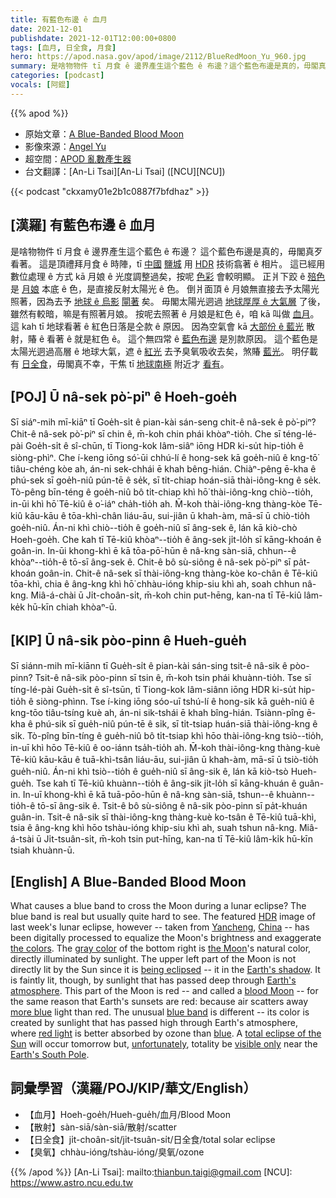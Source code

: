 ```yaml
---
title: 有藍色布邊 ê 血月
date: 2021-12-01
publishdate: 2021-12-01T12:00:00+0800
tags: [血月, 日全食, 月食]
hero: https://apod.nasa.gov/apod/image/2112/BlueRedMoon_Yu_960.jpg
summary: 是啥物物件 tī 月食 ê 邊界產生這个藍色 ê 布邊？這个藍色布邊是真的，毋閣真歹看著。
categories: [podcast]
vocals: [阿錕]
---
```


{{% apod %}}

- 原始文章：[A Blue-Banded Blood Moon](https://apod.nasa.gov/apod/ap211201.html)
- 影像來源：[Angel Yu](mailto:darkskyangelyu@gmail.com)
- 超空間：[APOD 亂數產生器](https://apod.nasa.gov/apod/random_apod.html)
- 台文翻譯：[An-Li Tsai][An-Li Tsai] ([NCU][NCU])

{{< podcast "ckxamy01e2b1c0887f7bfdhaz" >}}

## [漢羅] 有藍色布邊 ê 血月
是啥物物件 tī 月食 ê 邊界產生這个藍色 ê 布邊？
這个藍色布邊是真的，毋閣真歹看著。
這是頂禮拜月食 ê 時陣，tī [中國][China] [鹽城][Yancheng] 用 [HDR][HDR] 技術翕著 ê 相片。
這已經用數位處理 ê 方式 kā 月娘 ê 光度調整過矣，按呢 [色彩][the colors] 會較明顯。
正爿下跤 ê [殕色][gray color] 是 [月娘][the Moon] 本底 ê 色，是直接反射太陽光 ê 色。
倒爿面頂 ê 月娘無直接去予太陽光照著，因為去予 [地球 ê 烏影][Earth's shadow t] [閘著][being eclipsed t] 矣。
毋閣太陽光迵過 [地球厚厚 ê 大氣層][Earth's atmosphere] 了後，雖然有較暗，嘛是有照著月娘。
按呢去照著 ê 月娘是紅色 ê，咱 kā 叫做 [血月][blood Moon]。
這 kah tī 地球看著 ê 紅色日落是仝款 ê 原因。
因為空氣會 kā [大部份 ê 藍光][more blue] 散射，賰 ê 看著 ê 就是紅色 ê。
這个無四常 ê [藍色布邊][blue band] 是別款原因。
這个藍色是太陽光迵過高層 ê 地球大氣，遮 ê [紅光][red light] 去予臭氧吸收去矣，煞賰 [藍光][blue]。
明仔載有 [日全食][total eclipse of the Sun]，毋閣真不幸，干焦 tī [地球南極][Earth's South Pole] 附近才 [看有][visible only]。

## [POJ] Ū nâ-sek pò͘-piⁿ ê Hoeh-goe̍h
Sī siáⁿ-mih mī-kiāⁿ tī Goe̍h-si̍t ê pian-kài sán-seng chit-ê nâ-sek ê pò͘-piⁿ?
Chit-ê nâ-sek pò͘-piⁿ sī chin ê, m̄-koh chin phái khòaⁿ-tio̍h.
Che sī téng-lé-pài Goe̍h-si̍t ê sî-chūn, tī Tiong-kok Iâm-siâⁿ iōng HDR ki-su̍t hip-tio̍h ê siòng-phìⁿ.
Che í-keng iōng só͘-ūi chhú-lí ê hong-sek kā goe̍h-niû ê kng-tō͘ tiâu-chéng kòe ah, án-ni sek-chhái ē khah bêng-hián.
Chiàⁿ-pêng ē-kha ê phú-sek sī goe̍h-niû pún-tē ê se̍k, sī ti̍t-chiap hoán-siā thài-iông-kng ê se̍k.
Tò-pêng bīn-téng ê goe̍h-niû bô ti̍t-chiap khì hō͘ thài-iông-kng chiò--tio̍h, in-ūi khì hō͘ Tē-kiû ê o͘-iáⁿ cha̍h-tio̍h ah.
M̄-koh thài-iông-kng thàng-kòe Tē-kiû kāu-kāu ê tōa-khì-chân liáu-āu, sui-jiân ū khah-àm, mā-sī ū chiò-tio̍h goe̍h-niû.
Án-ni khì chiò--tio̍h ê goe̍h-niû sī âng-sek ê, lán kā kiò-chò Hoeh-goe̍h.
Che kah tī Tē-kiû khòaⁿ--tio̍h ê âng-sek ji̍t-lo̍h sī kāng-khoán ê goân-in.
In-ūi khong-khì ē kā tōa-pō͘-hūn ê nâ-kng sàn-siā, chhun--ê khòaⁿ--tio̍h-ê tō-sī âng-sek ê.
Chit-ê bô sù-siông ê nâ-sek pò͘-piⁿ sī pa̍t-khoán goân-in.
Chit-ê nâ-sek sī thài-iông-kng thàng-kòe ko-chân ê Tē-kiû tōa-khì, chia ê âng-kng khì hō͘ chhàu-ióng khip-siu khì ah, soah chhun nâ-kng.
Miâ-á-chài ū Ji̍t-choân-si̍t, m̄-koh chin put-hēng, kan-na tī Tē-kiû lâm-ke̍k hū-kīn chiah khòaⁿ-ū.

## [KIP] Ū nâ-sik pòo-pinn ê Hueh-gue̍h
Sī siánn-mih mī-kiānn tī Gue̍h-si̍t ê pian-kài sán-sing tsit-ê nâ-sik ê pòo-pinn?
Tsit-ê nâ-sik pòo-pinn sī tsin ê, m̄-koh tsin phái khuànn-tio̍h.
Tse sī tíng-lé-pài Gue̍h-si̍t ê sî-tsūn, tī Tiong-kok Iâm-siânn iōng HDR ki-su̍t hip-tio̍h ê siòng-phìnn.
Tse í-king iōng sóo-uī tshú-lí ê hong-sik kā gue̍h-niû ê kng-tōo tiâu-tsíng kuè ah, án-ni sik-tshái ē khah bîng-hián.
Tsiànn-pîng ē-kha ê phú-sik sī gue̍h-niû pún-tē ê si̍k, sī ti̍t-tsiap huán-siā thài-iông-kng ê si̍k.
Tò-pîng bīn-tíng ê gue̍h-niû bô ti̍t-tsiap khì hōo thài-iông-kng tsiò--tio̍h, in-uī khì hōo Tē-kiû ê oo-iánn tsa̍h-tio̍h ah.
M̄-koh thài-iông-kng thàng-kuè Tē-kiû kāu-kāu ê tuā-khì-tsân liáu-āu, sui-jiân ū khah-àm, mā-sī ū tsiò-tio̍h gue̍h-niû.
Án-ni khì tsiò--tio̍h ê gue̍h-niû sī âng-sik ê, lán kā kiò-tsò Hueh-gue̍h.
Tse kah tī Tē-kiû khuànn--tio̍h ê âng-sik ji̍t-lo̍h sī kāng-khuán ê guân-in.
In-uī khong-khì ē kā tuā-pōo-hūn ê nâ-kng sàn-siā, tshun--ê khuànn--tio̍h-ê tō-sī âng-sik ê.
Tsit-ê bô sù-siông ê nâ-sik pòo-pinn sī pa̍t-khuán guân-in.
Tsit-ê nâ-sik sī thài-iông-kng thàng-kuè ko-tsân ê Tē-kiû tuā-khì, tsia ê âng-kng khì hōo tshàu-ióng khip-siu khì ah, suah tshun nâ-kng.
Miâ-á-tsài ū Ji̍t-tsuân-si̍t, m̄-koh tsin put-hīng, kan-na tī Tē-kiû lâm-ki̍k hū-kīn tsiah khuànn-ū.

## [English] A Blue-Banded Blood Moon
What causes a blue band to cross the Moon during a lunar eclipse?
The blue band is real but usually quite hard to see.
The featured [HDR][HDR] image of last week's lunar eclipse, however -- taken from [Yancheng][Yancheng], [China][China] -- has been digitally processed to equalize the Moon's brightness and exaggerate [the colors][the colors].
The [gray color][gray color] of the bottom right is [the Moon][the Moon]'s natural color, directly illuminated by sunlight.
The upper left part of the Moon is not directly lit by the Sun since it is [being eclipsed][being eclipsed e] -- it in the [Earth's shadow][Earth's shadow e].
It is faintly lit, though, by sunlight that has passed deep through [Earth's atmosphere][Earth's atmosphere].
This part of the Moon is red -- and called a [blood Moon][blood Moon] -- for the same reason that Earth's sunsets are red: because air scatters away [more blue][more blue] light than red.
The unusual [blue band][blue band] is different -- its color is created by sunlight that has passed high through Earth's atmosphere, where [red light][red light] is better absorbed by ozone than [blue][blue].
A [total eclipse of the Sun][total eclipse of the Sun] will occur tomorrow but, [unfortunately][unfortunately], totality be [visible only][visible only] near the [Earth's South Pole][Earth's South Pole].

## 詞彙學習（漢羅/POJ/KIP/華文/English）
- 【血月】Hoeh-goe̍h/Hueh-gue̍h/血月/Blood Moon
- 【散射】sàn-siā/sàn-siā/散射/scatter
- 【日全食】ji̍t-choân-si̍t/ji̍t-tsuân-si̍t/日全食/total solar eclipse
- 【臭氧】chhàu-ióng/tshàu-ióng/臭氧/ozone


{{% /apod %}}
[An-Li Tsai]: mailto:thianbun.taigi@gmail.com
[NCU]: https://www.astro.ncu.edu.tw


[HDR]:https://en.wikipedia.org/wiki/High_dynamic_range
[Yancheng]:https://youtu.be/E5d8KY_LU6Q
[China]:https://en.wikipedia.org/wiki/China
[the colors]:https://apod.nasa.gov/apod/ap201111.html
[gray color]:https://www.universetoday.com/19626/color-of-the-moon/
[the Moon]:https://solarsystem.nasa.gov/moons/earths-moon/in-depth/
[being eclipsed e]:https://apod.nasa.gov/apod/ap210525.html
[being eclipsed t]:https://apod.tw/daily/20210525/
[Earth's shadow e]:https://apod.nasa.gov/apod/ap211125.html
[Earth's shadow t]:https://apod.tw/daily/20211125/
[Earth's atmosphere]:https://www.nasa.gov/mission_pages/sunearth/science/atmosphere-layers2.html
[blood Moon]:https://www.timeanddate.com/eclipse/blood-moon.html
[more blue]:https://spaceplace.nasa.gov/blue-sky/en/
[blue band]:https://science.nasa.gov/science-news/science-at-nasa/2014/18sep_lunareclipse
[red light]:https://www.atoptics.co.uk/highsky/hozon.htm
[blue]:https://www.pbs.org/newshour/science/ozone-challenge-can-see-turquoise-lunar-eclipse
[total eclipse of the Sun]:https://www.nasa.gov/content/dec-4-2021-eclipse
[unfortunately]:https://static.onecms.io/wp-content/uploads/sites/20/2018/05/21042210_264995290674140_8840525631411191808_n.jpg
[visible only]:https://apod.nasa.gov/apod/ap170730.html
[Earth's South Pole]:https://en.wikipedia.org/wiki/Antarctica
